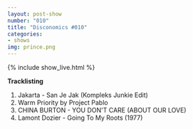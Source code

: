 ```yaml
---
layout: post-show
number: "010"
title: "Disconomics #010"
categories:
- shows
img: prince.png
---
```


{% include show_live.html %}

**Tracklisting**

1. Jakarta - San Je Jak (Kompleks Junkie Edit)
1. Warm Priority by Project Pablo
1. CHINA BURTON - YOU DON'T CARE (ABOUT OUR LOVE)
1. Lamont Dozier - Going To My Roots (1977)

